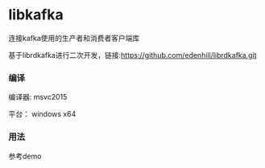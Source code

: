 # libkafka

连接kafka使用的生产者和消费者客户端库

基于librdkafka进行二次开发，链接:https://github.com/edenhill/librdkafka.git

### 编译

编译器: msvc2015

平台： windows x64

### 用法

参考demo

